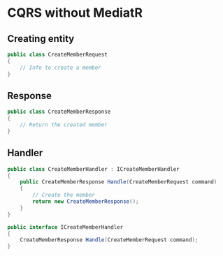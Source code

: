 # CQRS without MediatR

## Creating entity

```csharp
public class CreateMemberRequest
{
    // Info to create a member
}
```

## Response

```csharp
public class CreateMemberResponse
{
    // Return the created member
}
```

## Handler

```csharp
public class CreateMemberHandler : ICreateMemberHandler
{
    public CreateMemberResponse Handle(CreateMemberRequest command)
    {
        // Create the member
        return new CreateMemberResponse();
    }
}

public interface ICreateMemberHandler
{
    CreateMemberResponse Handle(CreateMemberRequest command);
}
```
